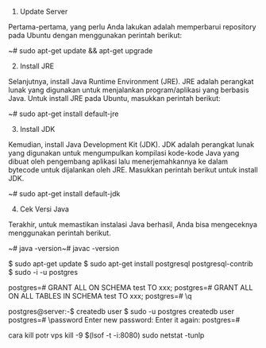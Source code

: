 1. Update Server

Pertama-pertama, yang perlu Anda lakukan adalah memperbarui repository pada Ubuntu dengan menggunakan perintah berikut:

~# sudo apt-get update && apt-get upgrade

2. Install JRE

Selanjutnya, install Java Runtime Environment (JRE). JRE adalah perangkat lunak yang digunakan untuk menjalankan program/aplikasi yang berbasis Java. Untuk install JRE pada Ubuntu, masukkan perintah berikut: 

~# sudo apt-get install default-jre

3. Install JDK

Kemudian, install Java Development Kit (JDK). JDK adalah perangkat lunak yang digunakan untuk mengumpulkan  kompilasi kode-kode Java yang dibuat oleh pengembang aplikasi lalu menerjemahkannya ke dalam bytecode untuk dijalankan oleh JRE. Masukkan perintah berikut untuk install JDK.

~# sudo apt-get install default-jdk

4. Cek Versi Java

 Terakhir, untuk memastikan instalasi Java berhasil, Anda bisa mengeceknya menggunakan perintah berikut.

~# java -version~# javac -version


 $ sudo apt-get update
 $ sudo apt-get install postgresql postgresql-contrib
 $ sudo -i -u postgres


postgres=# GRANT ALL ON SCHEMA test TO xxx;
postgres=# GRANT ALL ON ALL TABLES IN SCHEMA test TO xxx;
postgres=# \q


postgres@server:-$ createdb user
$ sudo -u postgres createdb user
postgres=# \password
Enter new password:
Enter it again:
postgres=#

cara kill potr vps
kill -9 $(lsof -t -i:8080)
sudo netstat -tunlp
